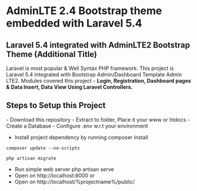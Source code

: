 <h1>AdminLTE 2.4 Bootstrap theme embedded with Laravel 5.4</h1>
<h2>Laravel 5.4 integrated with AdminLTE2 Bootstrap Theme (Additional Title)</h2>

Laravel is most popular & Well Syntax PHP framework. This project is Laravel 5.4 integrated with Bootstrap Admin/Dashboard Template Admin LTE2. Modules covered this project - <strong>Login, Registration, Dashboard pages & Data Insert, Data View Using Laravel Controllers.</strong>

<h2>Steps to Setup this Project</h2>
- Download this repository
- Extract to folder, Place it your www or htdocs
- Create a Database
- Configure .env w.r.t your environment
    
- Install project dependency by running composer install
<pre><code>composer update --no-scripts</code></pre>
<pre><code>php artisan migrate</code></pre>

- Run simple web server php artisan serve
- Open on http://localhost:8000
or
- Open on http://localhost/%projectname%/public/